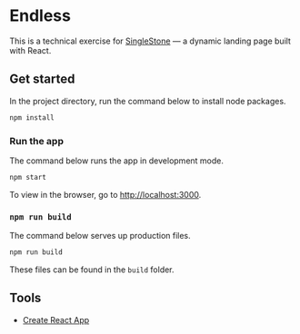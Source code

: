 # Endless

This is a technical exercise for [SingleStone](https://www.singlestoneconsulting.com) &mdash; a dynamic landing page built with React.

## Get started

In the project directory, run the command below to install node packages.

```sh
npm install
```

### Run the app
The command below runs the app in development mode.

```sh
npm start
```

To view in the browser, go to [http://localhost:3000](http://localhost:3000).


### `npm run build`
The command below serves up production files.

```sh
npm run build
```

These files can be found in the `build` folder.

## Tools

* [Create React App](https://facebook.github.io/create-react-app/docs/getting-started)

